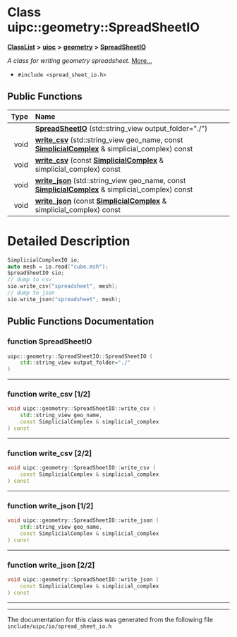 

# Class uipc::geometry::SpreadSheetIO



[**ClassList**](annotated.md) **>** [**uipc**](namespaceuipc.md) **>** [**geometry**](namespaceuipc_1_1geometry.md) **>** [**SpreadSheetIO**](classuipc_1_1geometry_1_1_spread_sheet_i_o.md)



_A class for writing geometry spreadsheet._ [More...](#detailed-description)

* `#include <spread_sheet_io.h>`





































## Public Functions

| Type | Name |
| ---: | :--- |
|   | [**SpreadSheetIO**](#function-spreadsheetio) (std::string\_view output\_folder="./") <br> |
|  void | [**write\_csv**](#function-write_csv-12) (std::string\_view geo\_name, const [**SimplicialComplex**](classuipc_1_1geometry_1_1_simplicial_complex.md) & simplicial\_complex) const<br> |
|  void | [**write\_csv**](#function-write_csv-22) (const [**SimplicialComplex**](classuipc_1_1geometry_1_1_simplicial_complex.md) & simplicial\_complex) const<br> |
|  void | [**write\_json**](#function-write_json-12) (std::string\_view geo\_name, const [**SimplicialComplex**](classuipc_1_1geometry_1_1_simplicial_complex.md) & simplicial\_complex) const<br> |
|  void | [**write\_json**](#function-write_json-22) (const [**SimplicialComplex**](classuipc_1_1geometry_1_1_simplicial_complex.md) & simplicial\_complex) const<br> |




























# Detailed Description



```C++
SimplicialComplexIO io;
auto mesh = io.read("cube.msh");
SpreadSheetIO sio;
// dump to csv
sio.write_csv("spreadsheet", mesh);
// dump to json
sio.write_json("spreadsheet", mesh);
```
 


    
## Public Functions Documentation




### function SpreadSheetIO 

```C++
uipc::geometry::SpreadSheetIO::SpreadSheetIO (
    std::string_view output_folder="./"
) 
```




<hr>



### function write\_csv [1/2]

```C++
void uipc::geometry::SpreadSheetIO::write_csv (
    std::string_view geo_name,
    const SimplicialComplex & simplicial_complex
) const
```




<hr>



### function write\_csv [2/2]

```C++
void uipc::geometry::SpreadSheetIO::write_csv (
    const SimplicialComplex & simplicial_complex
) const
```




<hr>



### function write\_json [1/2]

```C++
void uipc::geometry::SpreadSheetIO::write_json (
    std::string_view geo_name,
    const SimplicialComplex & simplicial_complex
) const
```




<hr>



### function write\_json [2/2]

```C++
void uipc::geometry::SpreadSheetIO::write_json (
    const SimplicialComplex & simplicial_complex
) const
```




<hr>

------------------------------
The documentation for this class was generated from the following file `include/uipc/io/spread_sheet_io.h`

